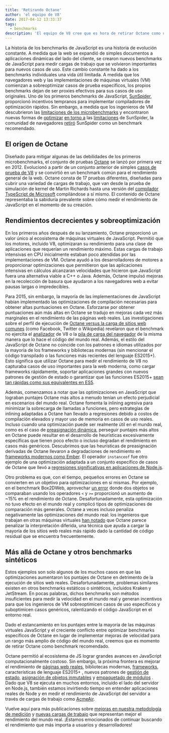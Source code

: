```yaml
---
title: 'Retirando Octane'
author: 'el equipo de V8'
date: 2017-04-12 13:33:37
tags:
  - benchmarks
description: 'El equipo de V8 cree que es hora de retirar Octane como un benchmark recomendado.'
---
```

La historia de los benchmarks de JavaScript es una historia de evolución constante. A medida que la web se expandió de simples documentos a aplicaciones dinámicas del lado del cliente, se crearon nuevos benchmarks de JavaScript para medir cargas de trabajo que se volvieron importantes para nuevos casos de uso. Este cambio constante ha dado a los benchmarks individuales una vida útil limitada. A medida que los navegadores web y las implementaciones de máquinas virtuales (VM) comienzan a sobreoptimizar casos de prueba específicos, los propios benchmarks dejan de ser proxies efectivos para sus casos de uso originales. Uno de los primeros benchmarks de JavaScript, [SunSpider](https://webkit.org/perf/sunspider/sunspider.html), proporcionó incentivos tempranos para implementar compiladores de optimización rápidos. Sin embargo, a medida que los ingenieros de VM descubrieron las [limitaciones de los microbenchmarks](https://blog.mozilla.org/nnethercote/2014/06/16/a-browser-benchmarking-manifesto/) y encontraron nuevas formas de [optimizar](https://benediktmeurer.de/2016/12/16/the-truth-about-traditional-javascript-benchmarks/#the-notorious-sunspider-examples) [en torno a](https://bugzilla.mozilla.org/show_bug.cgi?id=787601) las [limitaciones](https://bugs.webkit.org/show_bug.cgi?id=63864) de SunSpider, la comunidad de navegadores [retiró](https://trac.webkit.org/changeset/187526/webkit) SunSpider como un benchmark recomendado.

<!--truncate-->
## El origen de Octane

Diseñado para mitigar algunas de las debilidades de los primeros microbenchmarks, el conjunto de pruebas [Octane](https://developers.google.com/octane/) se lanzó por primera vez en 2012. Evolucionó a partir de un conjunto anterior de simples [casos de prueba de V8](http://www.netchain.com/Tools/v8/) y se convirtió en un benchmark común para el rendimiento general de la web. Octane consta de 17 pruebas diferentes, diseñadas para cubrir una variedad de cargas de trabajo, que van desde la prueba de simulación de kernel de Martin Richards hasta una versión del [compilador TypeScript de Microsoft](http://www.typescriptlang.org/) compilándose a sí mismo. El contenido de Octane representaba la sabiduría prevalente sobre cómo medir el rendimiento de JavaScript en el momento de su creación.

## Rendimientos decrecientes y sobreoptimización

En los primeros años después de su lanzamiento, Octane proporcionó un valor único al ecosistema de máquinas virtuales de JavaScript. Permitió que los motores, incluido V8, optimizaran su rendimiento para una clase de aplicaciones que requerían un rendimiento máximo. Estas cargas de trabajo intensivas en CPU inicialmente estaban poco atendidas por las implementaciones de VM. Octane ayudó a los desarrolladores de motores a proporcionar optimizaciones que permitieron que las aplicaciones intensivas en cálculos alcanzaran velocidades que hicieron que JavaScript fuera una alternativa viable a C++ o Java. Además, Octane impulsó mejoras en la recolección de basura que ayudaron a los navegadores web a evitar pausas largas o impredecibles.

Para 2015, sin embargo, la mayoría de las implementaciones de JavaScript habían implementado las optimizaciones de compilación necesarias para obtener altas puntuaciones en Octane. Esforzarse por obtener puntuaciones aún más altas en Octane se tradujo en mejoras cada vez más marginales en el rendimiento de las páginas web reales. Las investigaciones sobre el perfil de ejecución de [Octane versus la carga de sitios web comunes](/blog/real-world-performance) (como Facebook, Twitter o Wikipedia) revelaron que el benchmark no ejercita el [analizador](https://medium.com/dev-channel/javascript-start-up-performance-69200f43b201#.7v8b4jylg) de V8 o la [pila de carga del navegador](https://medium.com/reloading/toward-sustainable-loading-4760957ee46f#.muk9kzxmb) de la misma manera que lo hace el código del mundo real. Además, el estilo del JavaScript de Octane no coincide con los patrones e idiomas utilizados por la mayoría de los frameworks y bibliotecas modernas (sin mencionar el código transpilado o las funciones más recientes del lenguaje ES2015+). Esto significa que utilizar Octane para medir el rendimiento de V8 no capturaba casos de uso importantes para la web moderna, como cargar frameworks rápidamente, soportar aplicaciones grandes con nuevos patrones de gestión de estado o garantizar que las funciones ES2015+ [sean tan rápidas como sus equivalentes en ES5](/blog/high-performance-es2015).

Además, comenzamos a notar que las optimizaciones en JavaScript que lograban puntajes Octane más altos a menudo tenían un efecto perjudicial en escenarios del mundo real. Octane fomenta la inlining agresiva para minimizar la sobrecarga de llamadas a funciones, pero estrategias de inlining adaptadas a Octane han llevado a regresiones debido a costos de compilación elevados y mayor uso de memoria en casos de uso reales. Incluso cuando una optimización puede ser realmente útil en el mundo real, como es el caso de [preasignación dinámica](http://dl.acm.org/citation.cfm?id=2754181), perseguir puntajes más altos en Octane puede resultar en el desarrollo de heurísticas excesivamente específicas que tienen poco efecto o incluso degradan el rendimiento en casos más genéricos. Descubrimos que las heurísticas de preasignación derivadas de Octane llevaron a degradaciones de rendimiento en [frameworks modernos como Ember](https://bugs.chromium.org/p/v8/issues/detail?id=3665). El operador `instanceof` fue otro ejemplo de una optimización adaptada a un conjunto específico de casos de Octane que llevó a [regresiones significativas en aplicaciones de Node.js](https://github.com/nodejs/node/issues/9634).

Otro problema es que, con el tiempo, pequeños errores en Octane se convierten en un objetivo para optimizaciones en sí mismas. Por ejemplo, en el benchmark Box2DWeb, aprovechar [un error](http://crrev.com/1355113002) donde dos objetos se comparaban usando los operadores `<` y `>=` proporcionó un aumento de ~15% en el rendimiento de Octane. Desafortunadamente, esta optimización no tuvo efecto en el mundo real y complicó tipos de optimizaciones de comparación más generales. Octane a veces incluso penaliza negativamente las optimizaciones del mundo real: los ingenieros que trabajan en otras máquinas virtuales [han notado](https://bugzilla.mozilla.org/show_bug.cgi?id=1162272) que Octane parece penalizar la interpretación diferida, una técnica que ayuda a cargar la mayoría de los sitios web reales más rápido dado la cantidad de código residual que se encuentra frecuentemente.

## Más allá de Octane y otros benchmarks sintéticos

Estos ejemplos son solo algunos de los muchos casos en que las optimizaciones aumentaron los puntajes de Octane en detrimento de la ejecución de sitios web reales. Desafortunadamente, problemas similares existen en otros benchmarks estáticos o sintéticos, incluidos Kraken y JetStream. En pocas palabras, dichos benchmarks son métodos insuficientes para medir la velocidad en el mundo real y generan incentivos para que los ingenieros de VM sobreoptimicen casos de uso específicos y suboptimicen casos genéricos, ralentizando el código JavaScript en el entorno real.

Dado el estancamiento en los puntajes entre la mayoría de las máquinas virtuales JavaScript y el creciente conflicto entre optimizar benchmarks específicos de Octane en lugar de implementar mejoras de velocidad para un rango más amplio de código del mundo real, creemos que es momento de retirar Octane como benchmark recomendado.

Octane permitió al ecosistema de JS lograr grandes avances en JavaScript computacionalmente costoso. Sin embargo, la próxima frontera es mejorar el rendimiento de [páginas web reales](/blog/real-world-performance), bibliotecas modernas, [frameworks](http://stateofjs.com/2016/frontend/), características de lenguaje ES2015+ [ ](/blog/high-performance-es2015), nuevos patrones de [gestión de estado](http://redux.js.org/), [asignación de objetos inmutables](https://facebook.github.io/immutable-js/) y [empaquetado de módulos](https://webpack.github.io/) [ ](http://browserify.org/). Dado que V8 se ejecuta en muchos entornos, incluido el lado del servidor en Node.js, también estamos invirtiendo tiempo en entender aplicaciones reales de Node y en medir el rendimiento de JavaScript del servidor a través de cargas de trabajo como [AcmeAir](https://github.com/acmeair/acmeair-nodejs).

Vuelve aquí para más publicaciones sobre [mejoras en nuestra metodología de medición](/blog/real-world-performance) y [nuevas cargas de trabajo](/blog/optimizing-v8-memory) que representan mejor el rendimiento del mundo real. ¡Estamos emocionados de continuar buscando el rendimiento que más importa a usuarios y desarrolladores!
